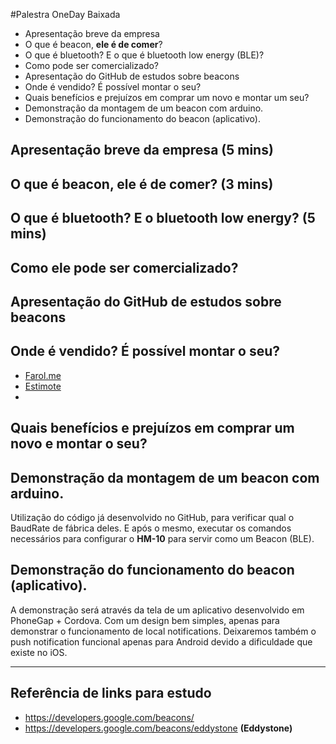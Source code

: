 #Palestra OneDay Baixada

- Apresentação breve da empresa
- O que é beacon, **ele é de comer**?
- O que é bluetooth? E o que é bluetooth low energy (BLE)?
- Como pode ser comercializado?
- Apresentação do GitHub de estudos sobre beacons
- Onde é vendido? É possível montar o seu?
- Quais benefícios e prejuízos em comprar um novo e montar um seu?
- Demonstração da montagem de um beacon com arduino.
- Demonstração do funcionamento do beacon (aplicativo).

## Apresentação breve da empresa (5 mins)

## O que é beacon, ele é de comer? (3 mins)

## O que é bluetooth? E o bluetooth low energy? (5 mins)

## Como ele pode ser comercializado?

## Apresentação do GitHub de estudos sobre beacons

## Onde é vendido? É possível montar o seu?

- [Farol.me](http://farol.me)
- [Estimote](http://estimote.com)
- 

## Quais benefícios e prejuízos em comprar um novo e montar o seu?

## Demonstração da montagem de um beacon com arduino.

Utilização do código já desenvolvido no GitHub, para verificar qual o BaudRate de fábrica deles. E após o mesmo,
executar os comandos necessários para configurar o **HM-10** para servir como um Beacon (BLE).

## Demonstração do funcionamento do beacon (aplicativo).

A demonstração será através da tela de um aplicativo desenvolvido em PhoneGap + Cordova. Com um design bem simples,
apenas para demonstrar o funcionamento de local notifications. Deixaremos também o push notification funcional
apenas para Android devido a dificuldade que existe no iOS.

----

## Referência de links para estudo

- https://developers.google.com/beacons/
- https://developers.google.com/beacons/eddystone **(Eddystone)**